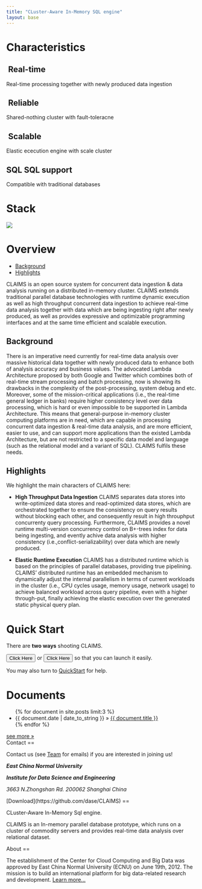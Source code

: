 ```yaml
---
title: "CLuster-Aware In-Memory SQL engine"
layout: base
---
```

<div class="row">
  <div class="col-sm-7 col-xs-12">
	  <h1>Characteristics</h1>
	  <div class="row">
			<div class="blank"></div>
		  <div class="col-xs-6 chara">
			  <h2><span class="glyphicon glyphicon-flash"></span>&nbsp;Real-time</h2>
			  <p>Real-time processing together with newly produced data ingestion</p>
			</div>
		  <div class="col-xs-6 chara">
		  	<h2><span class="glyphicon glyphicon-plane"></span>&nbsp;Reliable</h2>
			  <p>Shared-nothing cluster with fault-toleracne</p>
			</div>
		</div>
	  <div class="row">
		  <div class="col-xs-6 chara">
			  <h2><span class="glyphicon glyphicon-sort"></span>&nbsp;Scalable</h2>
			  <p>Elastic ececution engine with scale cluster</p>
			</div>
		  <div class="col-xs-6 chara">
			  <h2><span class="badge">SQL</span>&nbsp;SQL support</h2>
			  <p>Compatible with traditional databases</p>
			</div>
		</div>
	</div>
	<div class="col-sm-5 col-xs-12">
	  <h1>Stack</h1>
	  <div id="chart">
  	  <img src="{{ site.baseurl }}/claims/img/stack.png" id="chart-img"/>
		</div>
	</div>
</div>
<div class="row">
	<div class="col-xs-12">
	  <h1>Overview</h1>
	</div>
</div>
<div class="row">
  <div class="col-sm-2 hidden-xs" id="navbar-side"> 
    <ul class="nav nav-pills nav-stacked" data-spy="affix" data-offset-top="570">
      <li role="presentation" class="tab-side" id="toBackgroud">
      	<a href="#background">
        	Background
        </a>
      </li>	
      <li role="presentation" class="tab-side" id="toHighlights">
      	<a href="#highlights">
        	Highlights
        </a>
      </li>
    </ul>
  </div>
  <div class="col-sm-10 col-xs-12 main-content">
	 <div markdown="1">

CLAIMS is an open source system for concurrent data ingestion & data analysis running on a distributed in-memory cluster. CLAIMS extends traditional parallel database technologies with runtime dynamic execution as well as high throughput concurrent data ingestion to achieve real-time data analysis together with data which are being ingesting right after newly produced, as well as provides expressive and optimizable programming interfaces and at the same time efficient and scalable execution. 


Background
--

There is an imperative need currently for real-time data analysis over massive historical data together with newly produced data to enhance both of analysis accuracy and business values. The advocated Lambda Architecture proposed by both Google and Twitter which combines both of real-time stream processing and batch processing, now is showing its drawbacks in the complexity of the post-processing, system debug and etc. Moreover, some of the mission-critical applications (i.e., the real-time general ledger in banks) require higher consistency level over data processing, which is hard or even impossible to be supported in Lambda Architecture. This means that general-purpose in-memory cluster computing platforms are in need, which are capable in processing concurrent data ingestion & real-time data analysis, and are more efficient, easier to use, and can support more applications than the existed Lambda Architecture, but are not restricted to a specific data model and language (such as the relational model and a variant of SQL). CLAIMS fulfils these needs. 

Highlights
--
We highlight the main characters of CLAIMS here:

* **High Throughput Data Ingestion** CLAIMS separates data stores into write-optimized data stores and read-optimized data stores, which are orchestrated together to ensure the consistency on query results without blocking each other, and consequently result in high throuphput concurrenty query processing. Furthermore, CLAIMS provides a novel runtime multi-version concurrency control on B+-trees index for data being ingesting, and evently achive data analysis with higher consistency (i.e.,conflict-serializability) over data which are newly produced.

* **Elastic Runtime Execution** CLAIMS has a distributed runtime which is based on the principles of parallel databases, providing true pipelining. CLAIMS’ distributed runtime has an embedded mechanism to dynamically adjust the internal parallelism in terms of current workloads in the cluster (i.e., CPU cycles usage, memory usage, network usage) to achieve balanced workload across query pipeline, even with a higher through-put, finally achieving the elastic execution over the generated static physical query plan. 
</div>
	</div>
</div>
<div class="row">
	<div class="col-sm-6 col-xs-12">
	  <h1>Quick Start</h1>
	  <p>There are <b>two ways</b> shooting CLAIMS.</p>
	  <p><button type="button" class="btn my-btn">Click Here</button> or <button type="button" class="btn my-btn">Click Here</button> so that you can launch it easily.</p>
	  <p>You may also turn to <a href="{{ site.baseurl }}/claims/2015/08/12/QuickStart.html">QuickStart</a> for help.</p>
	</div>
  <div class="col-sm-6 col-xs-12">
	  <h1>Documents</h1>
	  <div class="row">
	    <div class="col-xs-9">
    	  <ul class="list-group document-list">
    	  {% for document in site.posts limit:3 %}
      	  <li class="list-group-item"><span>{{ document.date | date_to_string }}</span> &raquo;
        	  <a href="{{ site.baseurl }}{{ document.url }}">{{ document.title }}</a>
      	  </li>
    	  {% endfor %}
    	  </ul>
		  </div>
	    <div class="col-xs-3">
    	  <a href="{{ site.baseurl }}/claims/documents/index.html" id="document-more">see more &raquo;</a>
			</div>
		</div>
	</div>
</div>
<div class="row">
	<div markdown="1" class="col-sm-4 col-xs-12">
Contact
==

Contact us (see [Team](/claims/feature/index.html#team) for emails) if you are interested in joining us!

***East China Normal University***

***Institute for Data Science and Engineering***

*3663 N.Zhongshan Rd. 200062 Shanghai China*

</div>
	<div markdown="1" class="col-sm-4 col-xs-12">
[Download](https://github.com/dase/CLAIMS)
==

CLuster-Aware In-Memory Sql engine.

CLAIMS is an In-memory parallel database prototype, which runs on a cluster of commodity servers and provides real-time data analysis over relational dataset.

</div>
	<div markdown="1" class="col-sm-4 col-xs-12">
About
==

The establishment of the Center for Cloud Computing and Big Data was approved by East China Normal University (ECNU) on June 19th, 2012. The mission is to build an international platform for big data-related research and development. [Learn more...](http://dase.ecnu.edu.cn/claims/index.html)

</div>
</div>

